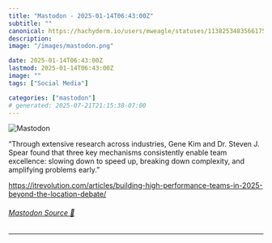 ```yaml
---
title: "Mastodon - 2025-01-14T06:43:00Z"
subtitle: ""
canonical: https://hachyderm.io/users/mweagle/statuses/113825348356617556
description:
image: "/images/mastodon.png"

date: 2025-01-14T06:43:00Z
lastmod: 2025-01-14T06:43:00Z
image: ""
tags: ["Social Media"]

categories: ["mastodon"]
# generated: 2025-07-21T21:15:38-07:00
---
```

![Mastodon](/images/mastodon.png)

<p>“Through extensive research across industries, Gene Kim and Dr. Steven J. Spear found that three key mechanisms consistently enable team excellence: slowing down to speed up, breaking down complexity, and amplifying problems early.”</p><p><a href="https://itrevolution.com/articles/building-high-performance-teams-in-2025-beyond-the-location-debate/" target="_blank" rel="nofollow noopener noreferrer" translate="no"><span class="invisible">https://</span><span class="ellipsis">itrevolution.com/articles/buil</span><span class="invisible">ding-high-performance-teams-in-2025-beyond-the-location-debate/</span></a></p>


###### [Mastodon Source 🐘](https://hachyderm.io/@mweagle/113825348356617556)

___
